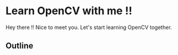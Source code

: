 # Learn OpenCV with me !!
Hey there !! Nice to meet you. Let's start learning OpenCV together.

## Outline

